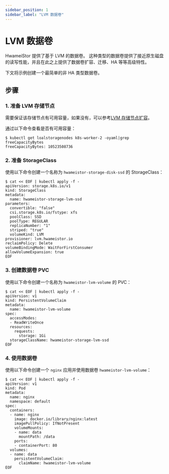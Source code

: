 ```yaml
---
sidebar_position: 1
sidebar_label: "LVM 数据卷"
---
```


# LVM 数据卷

HwameiStor 提供了基于 LVM 的数据卷。
这种类型的数据卷提供了接近原生磁盘的读写性能，并且在此之上提供了数据卷扩容、迁移、HA 等等高级特性。

下文将示例创建一个最简单的非 HA 类型数据卷。

## 步骤

### 1. 准备 LVM 存储节点

需要保证该存储节点有可用容量，如果没有，可以参考[LVM 存储节点扩容](../node_expansion/lvm_nodes.md)。

通过以下命令查看是否有可用容量：

```shell
$ kubectl get loalstoragenodes k8s-worker-2 -oyaml|grep freeCapacityBytes
freeCapacityBytes: 10523508736
```

### 2. 准备 StorageClass

使用以下命令创建一个名称为 `hwameistor-storage-disk-ssd` 的 StorageClass：

```console
$ cat << EOF | kubectl apply -f - 
apiVersion: storage.k8s.io/v1
kind: StorageClass
metadata:  
  name: hwameistor-storage-lvm-ssd 
parameters:
  convertible: "false"
  csi.storage.k8s.io/fstype: xfs
  poolClass: SSD
  poolType: REGULAR
  replicaNumber: "1"
  striped: "true"
  volumeKind: LVM
provisioner: lvm.hwameistor.io
reclaimPolicy: Delete
volumeBindingMode: WaitForFirstConsumer
allowVolumeExpansion: true
EOF 
```

### 3. 创建数据卷 PVC

使用以下命令创建一个名称为 `hwameistor-lvm-volume` 的 PVC：

```console
$ cat << EOF | kubectl apply -f -
apiVersion: v1
kind: PersistentVolumeClaim
metadata:
  name: hwameistor-lvm-volume
spec:
  accessModes:
  - ReadWriteOnce
  resources:
    requests:
      storage: 1Gi
  storageClassName: hwameistor-storage-lvm-ssd
EOF
```

### 4. 使用数据卷

使用以下命令创建一个 `nginx` 应用并使用数据卷 `hwameistor-lvm-volume`：

```console
$ cat << EOF | kubectl apply -f -
apiVersion: v1
kind: Pod
metadata:
  name: nginx
  namespace: default
spec:
  containers:
  - name: nginx
    image: docker.io/library/nginx:latest
    imagePullPolicy: IfNotPresent
    volumeMounts:
    - name: data
      mountPath: /data
    ports:
    - containerPort: 80
  volumes:
  - name: data
    persistentVolumeClaim:
      claimName: hwameistor-lvm-volume
EOF
```
